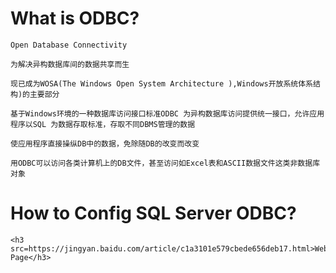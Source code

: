 # What is ODBC?

	Open Database Connectivity

	为解决异构数据库间的数据共享而生

	现已成为WOSA(The Windows Open System Architecture ),Windows开放系统体系结构)的主要部分

	基于Windows环境的一种数据库访问接口标准ODBC 为异构数据库访问提供统一接口，允许应用程序以SQL 为数据存取标准，存取不同DBMS管理的数据

	使应用程序直接操纵DB中的数据，免除随DB的改变而改变

	用ODBC可以访问各类计算机上的DB文件，甚至访问如Excel表和ASCII数据文件这类非数据库对象

# How to Config SQL Server ODBC?

	<h3 src=https://jingyan.baidu.com/article/c1a3101e579cbede656deb17.html>Web Page</h3>

